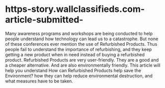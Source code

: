 # https-story.wallclassifieds.com-article-submitted-
Many awareness programs and workshops are being conducted to help people understand how technology can lead us to a catastrophe. But none of these conferences ever mention the use of Refurbished Products. Thus people fail to understand the importance of refurbishing, and they keep getting a new product when in need instead of buying a refurbished product. Refurbished Products are very user-friendly. They are a good and a cheaper alternative. And are also environmentally friendly. This article will help you understand How can Refurbished Products help save the Environment? how they can help reduce environmental destruction, and what measures have to be taken.
